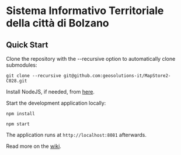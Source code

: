 Sistema Informativo Territoriale della città di Bolzano
==========

Quick Start
------------

Clone the repository with the --recursive option to automatically clone submodules:

`git clone --recursive git@github.com:geosolutions-it/MapStore2-C028.git`

Install NodeJS, if needed, from [here](https://nodejs.org/en/blog/release/v0.12.7/).

Start the development application locally:

`npm install`

`npm start`

The application runs at `http://localhost:8081` afterwards.

Read more on the [wiki](git@github.com:geosolutions-it/MapStore2-C028.git/wiki).
